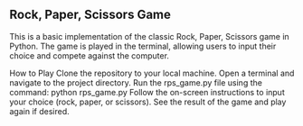 ## Rock, Paper, Scissors Game

This is a basic implementation of the classic Rock, Paper, Scissors game in Python. The game is played in the terminal, allowing users to input their choice and compete against the computer.

How to Play
Clone the repository to your local machine.
Open a terminal and navigate to the project directory.
Run the rps_game.py file using the command: python rps_game.py
Follow the on-screen instructions to input your choice (rock, paper, or scissors).
See the result of the game and play again if desired.
